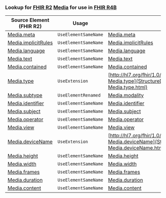 ### Lookup for [FHIR R2](https://hl7.org/fhir/DSTU2/) [Media](https://hl7.org/fhir/DSTU2/Media.html) for use in [FHIR R4B](https://hl7.org/fhir/R4B/)

| Source Element (FHIR R2) | Usage | Target |
| -------------- | ----- | ------ |
| [Media.meta](https://hl7.org/fhir/DSTU2/Media.html#resource) | `UseElementSameName` | [Media.meta](https://hl7.org/fhir/R4B/Media.html#resource) |
| [Media.implicitRules](https://hl7.org/fhir/DSTU2/Media.html#resource) | `UseElementSameName` | [Media.implicitRules](https://hl7.org/fhir/R4B/Media.html#resource) |
| [Media.language](https://hl7.org/fhir/DSTU2/Media.html#resource) | `UseElementSameName` | [Media.language](https://hl7.org/fhir/R4B/Media.html#resource) |
| [Media.text](https://hl7.org/fhir/DSTU2/Media.html#resource) | `UseElementSameName` | [Media.text](https://hl7.org/fhir/R4B/Media.html#resource) |
| [Media.contained](https://hl7.org/fhir/DSTU2/Media.html#resource) | `UseElementSameName` | [Media.contained](https://hl7.org/fhir/R4B/Media.html#resource) |
| [Media.type](https://hl7.org/fhir/DSTU2/Media.html#resource) | `UseExtension` | [http://hl7.org/fhir/1.0/StructureDefinition/extension-Media.type](StructureDefinition-ext-R2-Media.type.html) |
| [Media.subtype](https://hl7.org/fhir/DSTU2/Media.html#resource) | `UseElementRenamed` | [Media.modality](https://hl7.org/fhir/R4B/Media.html#resource) |
| [Media.identifier](https://hl7.org/fhir/DSTU2/Media.html#resource) | `UseElementSameName` | [Media.identifier](https://hl7.org/fhir/R4B/Media.html#resource) |
| [Media.subject](https://hl7.org/fhir/DSTU2/Media.html#resource) | `UseElementSameName` | [Media.subject](https://hl7.org/fhir/R4B/Media.html#resource) |
| [Media.operator](https://hl7.org/fhir/DSTU2/Media.html#resource) | `UseElementSameName` | [Media.operator](https://hl7.org/fhir/R4B/Media.html#resource) |
| [Media.view](https://hl7.org/fhir/DSTU2/Media.html#resource) | `UseElementSameName` | [Media.view](https://hl7.org/fhir/R4B/Media.html#resource) |
| [Media.deviceName](https://hl7.org/fhir/DSTU2/Media.html#resource) | `UseExtension` | [http://hl7.org/fhir/1.0/StructureDefinition/extension-Media.deviceName](StructureDefinition-ext-R2-Media.deviceName.html) |
| [Media.height](https://hl7.org/fhir/DSTU2/Media.html#resource) | `UseElementSameName` | [Media.height](https://hl7.org/fhir/R4B/Media.html#resource) |
| [Media.width](https://hl7.org/fhir/DSTU2/Media.html#resource) | `UseElementSameName` | [Media.width](https://hl7.org/fhir/R4B/Media.html#resource) |
| [Media.frames](https://hl7.org/fhir/DSTU2/Media.html#resource) | `UseElementSameName` | [Media.frames](https://hl7.org/fhir/R4B/Media.html#resource) |
| [Media.duration](https://hl7.org/fhir/DSTU2/Media.html#resource) | `UseElementSameName` | [Media.duration](https://hl7.org/fhir/R4B/Media.html#resource) |
| [Media.content](https://hl7.org/fhir/DSTU2/Media.html#resource) | `UseElementSameName` | [Media.content](https://hl7.org/fhir/R4B/Media.html#resource) |
